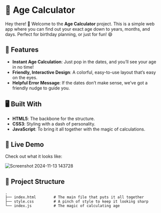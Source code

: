 # 🧮 Age Calculator

Hey there! 👋 Welcome to the **Age Calculator** project. This is a simple web app where you can find out your exact age down to years, months, and days. Perfect for birthday planning, or just for fun! 😄

## 🌟 Features

- **Instant Age Calculation**: Just pop in the dates, and you’ll see your age in no time!
- **Friendly, Interactive Design**: A colorful, easy-to-use layout that’s easy on the eyes.
- **Helpful Error Message**: If the dates don’t make sense, we’ve got a friendly nudge to guide you.

## 🖥️ Built With

- **HTML5**: The backbone for the structure.
- **CSS3**: Styling with a dash of personality.
- **JavaScript**: To bring it all together with the magic of calculations.

## 🚀 Live Demo

Check out what it looks like:

![Screenshot 2024-11-13 143728](https://github.com/user-attachments/assets/c8dbc3c0-46b5-4b92-b7a9-89de5953a1cb)


## 📂 Project Structure

```plaintext
.
├── index.html        # The main file that puts it all together
├── style.css         # A pinch of style to keep it looking sharp
└── index.js          # The magic of calculating age
